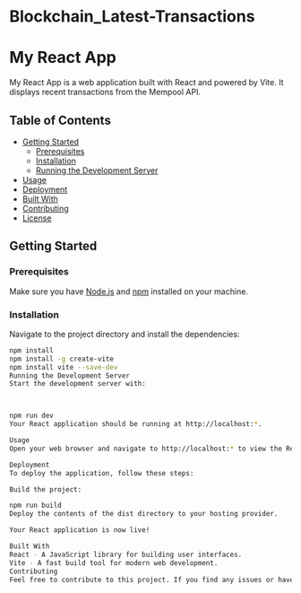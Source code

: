 # Blockchain_Latest-Transactions


# My React App

My React App is a web application built with React and powered by Vite. It displays recent transactions from the Mempool API.

## Table of Contents
- [Getting Started](#getting-started)
  - [Prerequisites](#prerequisites)
  - [Installation](#installation)
  - [Running the Development Server](#running-the-development-server)
- [Usage](#usage)
- [Deployment](#deployment)
- [Built With](#built-with)
- [Contributing](#contributing)
- [License](#license)

## Getting Started

### Prerequisites

Make sure you have [Node.js](https://nodejs.org/) and [npm](https://www.npmjs.com/) installed on your machine.

### Installation

Navigate to the project directory and install the dependencies:

```bash
npm install
npm install -g create-vite
npm install vite --save-dev
Running the Development Server
Start the development server with:



npm run dev
Your React application should be running at http://localhost:*.

Usage
Open your web browser and navigate to http://localhost:* to view the React application. The app displays recent transactions fetched from the Mempool API.

Deployment
To deploy the application, follow these steps:

Build the project:

npm run build
Deploy the contents of the dist directory to your hosting provider.

Your React application is now live!

Built With
React - A JavaScript library for building user interfaces.
Vite - A fast build tool for modern web development.
Contributing
Feel free to contribute to this project. If you find any issues or have enhancements, open an issue or submit a pull request.

